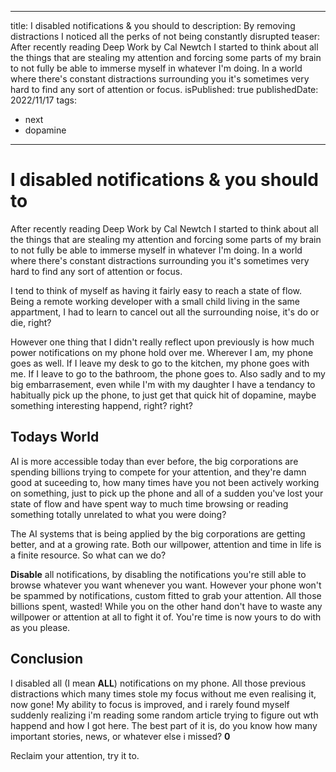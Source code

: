 
---
title: I disabled notifications & you should to
description: By removing distractions I noticed all the perks of not being constantly disrupted
teaser: After recently reading Deep Work by Cal Newtch I started to think about all the things that are stealing my attention and forcing some parts of my brain to not fully be able to immerse myself in whatever I'm doing. In a world where there's constant distractions surrounding you it's sometimes very hard to find any sort of attention or focus. 
isPublished: true
publishedDate: 2022/11/17
tags:
  - next
  - dopamine
---

# I disabled notifications & you should to

After recently reading Deep Work by Cal Newtch I started to think about all the things that are stealing my attention and forcing some parts of my brain to not fully be able to immerse myself in whatever I'm doing. In a world where there's constant distractions surrounding you it's sometimes very hard to find any sort of attention or focus. 

I tend to think of myself as having it fairly easy to reach a state of flow. Being a remote working developer with a small child living in the same appartment, I had to learn to cancel out all the surrounding noise, it's do or die, right? 

However one thing that I didn't really reflect upon previously is how much power notifications on my phone hold over me. Wherever I am, my phone goes as well. If I leave my desk to go to the kitchen, my phone goes with me. If I leave to go to the bathroom, the phone goes to. Also sadly and to my big embarrasement, even while I'm with my daughter I have a tendancy to habitually pick up the phone, to just get that quick hit of dopamine, maybe something interesting happend, right? right?

## Todays World

AI is more accessible today than ever before, the big corporations are spending billions trying to compete for your attention, and they're damn good at suceeding to, how many times have you not been actively working on something, just to pick up the phone and all of a sudden you've lost your state of flow and have spent way to much time browsing or reading something totally unrelated to what you were doing? 

The AI systems that is being applied by the big corporations are getting better, and at a growing rate. Both our willpower, attention and time in life is a finite resource. So what can we do?

**Disable** all notifications, by disabling the notifications you're still able to browse whatever you want whenever you want. However your phone won't be spammed by notifications, custom fitted to grab your attention. All those billions spent, wasted! While you on the other hand don't have to waste any willpower or attention at all to fight it of. You're time is now yours to do with as you please. 

## Conclusion

I disabled all (I mean **ALL**) notifications on my phone. All those previous distractions which many times stole my focus without me even realising it, now gone! My ability to focus is improved, and i rarely found myself suddenly realizing i'm reading some random article trying to figure out wth happend and how I got here. The best part of it is, do you know how many important stories, news, or whatever else i missed? **0**

Reclaim your attention, try it to.

